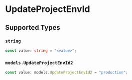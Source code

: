 # UpdateProjectEnvId


## Supported Types

### `string`

```typescript
const value: string = "<value>";
```

### `models.UpdateProjectEnvId2`

```typescript
const value: models.UpdateProjectEnvId2 = "production";
```

